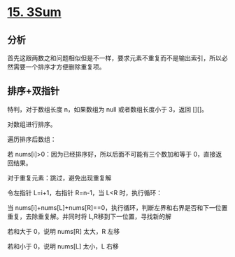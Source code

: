 # [15. 3Sum](https://leetcode.com/problems/3sum/)

## 分析

首先这跟两数之和问题相似但是不一样，要求元素不重复而不是输出索引，所以必然需要一个排序才方便删除重复项。

## 排序+双指针

特判，对于数组长度 n，如果数组为 null 或者数组长度小于 3，返回 [][]。

对数组进行排序。

遍历排序后数组：

若 nums[i]>0：因为已经排序好，所以后面不可能有三个数加和等于 0，直接返回结果。

对于重复元素：跳过，避免出现重复解

令左指针 L=i+1，右指针 R=n-1，当 L<R 时，执行循环：

当 nums[i]+nums[L]+nums[R]==0，执行循环，判断左界和右界是否和下一位置重复，去除重复解。并同时将 L,R移到下一位置，寻找新的解

若和大于 0，说明 nums[R] 太大，R 左移

若和小于 0，说明 nums[L] 太小，L 右移